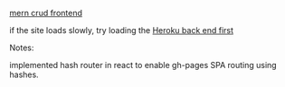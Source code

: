 [mern crud frontend](https://adnjoo.github.io/mernfrontend/)

if the site loads slowly, try loading the [Heroku back end first](https://pure-ocean-29656.herokuapp.com/exercises)

Notes:

implemented hash router in react to enable gh-pages SPA routing using hashes.
